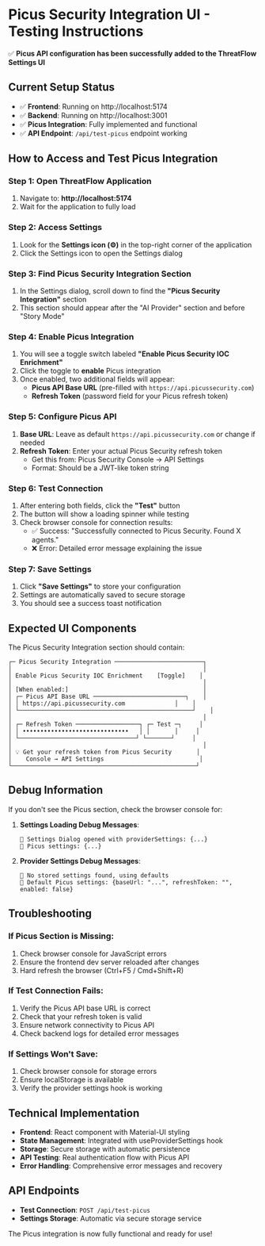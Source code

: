 # Picus Security Integration UI - Testing Instructions

✅ **Picus API configuration has been successfully added to the ThreatFlow Settings UI**

## Current Setup Status

- ✅ **Frontend**: Running on http://localhost:5174
- ✅ **Backend**: Running on http://localhost:3001  
- ✅ **Picus Integration**: Fully implemented and functional
- ✅ **API Endpoint**: `/api/test-picus` endpoint working

## How to Access and Test Picus Integration

### Step 1: Open ThreatFlow Application
1. Navigate to: **http://localhost:5174**
2. Wait for the application to fully load

### Step 2: Access Settings
1. Look for the **Settings icon (⚙️)** in the top-right corner of the application
2. Click the Settings icon to open the Settings dialog

### Step 3: Find Picus Security Integration Section
1. In the Settings dialog, scroll down to find the **"Picus Security Integration"** section
2. This section should appear after the "AI Provider" section and before "Story Mode"

### Step 4: Enable Picus Integration
1. You will see a toggle switch labeled **"Enable Picus Security IOC Enrichment"**
2. Click the toggle to **enable** Picus integration
3. Once enabled, two additional fields will appear:
   - **Picus API Base URL** (pre-filled with `https://api.picussecurity.com`)
   - **Refresh Token** (password field for your Picus refresh token)

### Step 5: Configure Picus API
1. **Base URL**: Leave as default `https://api.picussecurity.com` or change if needed
2. **Refresh Token**: Enter your actual Picus Security refresh token
   - Get this from: Picus Security Console → API Settings
   - Format: Should be a JWT-like token string

### Step 6: Test Connection
1. After entering both fields, click the **"Test"** button
2. The button will show a loading spinner while testing
3. Check browser console for connection results:
   - ✅ Success: "Successfully connected to Picus Security. Found X agents."
   - ❌ Error: Detailed error message explaining the issue

### Step 7: Save Settings
1. Click **"Save Settings"** to store your configuration
2. Settings are automatically saved to secure storage
3. You should see a success toast notification

## Expected UI Components

The Picus Security Integration section should contain:

```
┌─ Picus Security Integration ─────────────────────────┐
│                                                      │
│ Enable Picus Security IOC Enrichment    [Toggle]    │
│                                                      │
│ [When enabled:]                                      │
│ ┌─ Picus API Base URL ──────────────────────────┐    │
│ │ https://api.picussecurity.com              │    │
│ └─────────────────────────────────────────────────┘    │
│                                                      │
│ ┌─ Refresh Token ──────────────────┐ ┌─ Test ─┐     │
│ │ ••••••••••••••••••••••••••••••   │ │       │     │
│ └─────────────────────────────────┘ └───────┘     │
│                                                      │
│ 💡 Get your refresh token from Picus Security       │
│    Console → API Settings                           │
└────────────────────────────────────────────────────┘
```

## Debug Information

If you don't see the Picus section, check the browser console for:

1. **Settings Loading Debug Messages**:
   ```
   🔧 Settings Dialog opened with providerSettings: {...}
   🔧 Picus settings: {...}
   ```

2. **Provider Settings Debug Messages**:
   ```
   🔧 No stored settings found, using defaults
   🔧 Default Picus settings: {baseUrl: "...", refreshToken: "", enabled: false}
   ```

## Troubleshooting

### If Picus Section is Missing:
1. Check browser console for JavaScript errors
2. Ensure the frontend dev server reloaded after changes
3. Hard refresh the browser (Ctrl+F5 / Cmd+Shift+R)

### If Test Connection Fails:
1. Verify the Picus API base URL is correct
2. Check that your refresh token is valid
3. Ensure network connectivity to Picus API
4. Check backend logs for detailed error messages

### If Settings Won't Save:
1. Check browser console for storage errors
2. Ensure localStorage is available
3. Verify the provider settings hook is working

## Technical Implementation

- **Frontend**: React component with Material-UI styling
- **State Management**: Integrated with useProviderSettings hook
- **Storage**: Secure storage with automatic persistence
- **API Testing**: Real authentication flow with Picus API
- **Error Handling**: Comprehensive error messages and recovery

## API Endpoints

- **Test Connection**: `POST /api/test-picus`
- **Settings Storage**: Automatic via secure storage service

The Picus integration is now fully functional and ready for use!